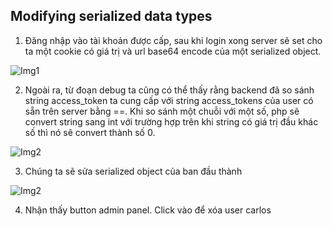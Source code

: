## Modifying serialized data types

1. Đăng nhập vào tài khoản được cấp, sau khi login xong server sẽ set cho ta một cookie có giá trị và url base64 encode của một serialized object.

![Img1](\asset/../img/detect.png)

2. Ngoài ra, từ đoạn debug ta cũng có thể thấy rằng backend đã so sánh string access_token ta cung cấp với string access_tokens của user có sẵn trên server bằng ==. Khi so sánh một chuỗi với một số, php sẽ convert string sang int với trường hợp trên khi string có giá trị đầu khác số thì nó sẽ convert thành số 0. 

![Img2](\asset/../img/debug.png)

3. Chúng ta sẽ sửa serialized object của ban đầu thành 

![Img2](\asset/../img/encode.png)

4. Nhận thấy button admin panel. Click vào để xóa user carlos
